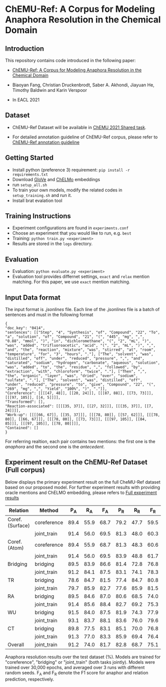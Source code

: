 # ChEMU-Ref: A Corpus for Modeling Anaphora Resolution in the Chemical Domain

## Introduction

This repository contains code introduced in the following paper:

- [ChEMU-Ref: A Corpus for Modeling Anaphora Resolution in the Chemical Domain](https://www.aclweb.org/anthology/2021.eacl-main.116/)

- Biaoyan Fang, Christian Druckenbrodt, Saber A. Akhondi, Jiayuan He, Timothy Baldwin and Karin Verspoor

- In EACL 2021

## Dataset 

- ChEMU-Ref Dataset will be available in [ChEMU 2021 Shared task](http://chemu.eng.unimelb.edu.au/).

- For detailed annotation guideline of ChEMU-Ref corpus, please refer to [ChEMU-Ref annotation guideline](https://data.mendeley.com/datasets/r28xxr6p92)


## Getting Started 
- Install python (preference 3) requirement: `pip install -r requirements.txt`
- Download [GloVe](http://nlp.stanford.edu/data/glove.840B.300d.zip) and [ChELMo](https://github.com/zenanz/ChemPatentEmbeddings) embeddings
- run `setup_all.sh`
- To train your own models, modify the related codes in `setup_training.sh` and run it.
- Install brat evalation tool 

## Training Instructions
- Experiment configurations are found in `experiments.conf`
- Choose an experiment that you would like to run, e.g. `best`
- Training: `python train.py <experiment>`
- Results are stored in the `logs` directory.

## Evaluation
- Evaluation: `python evaluate.py <experiment>`
- Evaluation tool provides differnet settings, `exact` and `relax` mention matching. For this paper, we use `exact` mention matching.

## Input Data format
The input format is *.jsonlines* file. Each line of the *.jsonlines* file is a batch of sentences and must in the following format
```
{
"doc_key": "0414", 
"sentences": [["Step", "4", "Synthesis", "of", "Compound", "22", "To", "a", "solution", "of", "Compound", "21", "(", "445", "mg", ",", "0.88", "mmol", ")", "in", "dichloromethane", "(", "2", "mL", ")", "was", "added", "trifluoroacetic", "acid", "(", "2", "mL", ")", ",", "and", "the", "reaction", "mixture", "was", "stirred", "at", "room", "temperature", "for", "3", "hours", "."], ["The", "solvent", "was", "distilled", "off", "under", "reduced", "pressure", ",", "and", "saturated", "sodium", "hydrogen", "carbonate", "aqueous", "solution", "was", "added", "to", "the", "residue", ",", "followed", "by", "extraction", "with", "chloroform", "twice", "."], ["Then", ",", "the", "organic", "layer", "was", "dried", "over", "sodium", "sulfate", "."], ["The", "solvent", "was", "distilled", "off", "under", "reduced", "pressure", "to", "give", "Compound", "22", "(", "269", "mg", ",", "Yield", "100%", ")", "."]], 
"Coreference": [[[[47, 48]], [[20, 24]]], [[[87, 88]], [[73, 73]]], [[[97, 105]], [[4, 5]]]], 
"Transformed": [], 
"Reaction-associated": [[[[35, 37]], [[27, 32]]], [[[35, 37]], [[7, 24]]]], 
"Work-up": [[[[66, 67]], [[35, 37]]], [[[78, 80]], [[57, 62]]], [[[78, 80]], [[66, 67]]], [[[78, 80]], [[73, 73]]], [[[97, 105]], [[84, 85]]], [[[97, 105]], [[78, 80]]]], 
"Contained": []
}
```
For referring realtion, each pair contains two mentions: the first one is the *anaphora* and the second one is the *antecedent*.

## Experiment result on the ChEMU-Ref Dataset (Full corpus)

Below displays the primary experiment result on the full CheMU-Ref dataset based on our proposed model. For further experiment results with providing oracle mentions and ChELMO embedding, please refers to [Full experiment results](https://github.com/biaoyanf/ChEMU-Ref/blob/main/experiment_result/Full%20ChEMU-Ref%20experiment%20result.pdf)

Relation | Method | P<sub>A</sub> | R<sub>A</sub> | F<sub>A</sub> | P<sub>R</sub> | R<sub>R</sub> | F<sub>R</sub>  
| ------------- | ------------- | ------------- | -------------| ------------- | ------------- | ------------- | ------------- | 
| Coref. (Surface) | coreference  | 89.4 | 55.9 | 68.7 | 79.2 | 47.7 | 59.5  
|                    | joint_train | 91.4 | 56.0 | 69.5 | 81.3 | 48.0 | 60.3  
|     Coref. (Atom) | coreference  | 89.4 | 55.9 | 68.7 | 81.3 | 48.3 | 60.6 
|                    | joint_train | 91.4 | 56.0 | 69.5 | 83.9 | 48.8 | 61.7   
|           Bridging | bridging | 89.5 | 83.9 | 86.6 | 81.4 | 72.8 | 76.8 
|                 | joint_train | 91.2 | 84.1 | 87.5 | 83.1 | 74.1 | 78.3  
|                 TR | bridging | 78.6 | 84.7 | 81.5 | 77.4 | 84.7 | 80.8  
|                 | joint_train | 79.7 | 85.9 | 82.7 | 77.6 | 85.9 | 81.5  
|                 RA | bridging | 89.5 | 84.6 | 87.0 | 80.6 | 68.5 | 74.0  
|                 | joint_train | 91.4 | 85.6 | 88.4 | 82.7 | 69.2 | 75.3     
|                 WU | bridging | 91.5 | 84.0 | 87.5 | 81.9 | 74.3 | 77.9  
|                 | joint_train | 93.1 | 83.7 | 88.1 | 83.6 | 76.0 | 79.6   
|                 CT | bridging | 89.8 | 77.5 | 83.1 | 85.1 | 70.0 | 76.8  
|                 | joint_train | 91.3 | 77.0 | 83.3 | 85.9 | 69.4 | 76.4   
|          Overall| joint_train | 91.2 | 74.0 | 81.7 | 82.8 | 68.7 | 75.1  

Anaphora resolution results over the test dataset (%). Models are trained for "coreference", "bridging" or "joint_train" (both tasks jointly). Models were trained over 30,000 epochs, and averaged over 3 runs with different random seeds. F<sub>A</sub> and F<sub>R</sub> denote the F1 score for anaphor and relation prediction, respectively.
